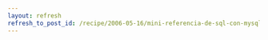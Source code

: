 ```yaml
---
layout: refresh
refresh_to_post_id: /recipe/2006-05-16/mini-referencia-de-sql-con-mysql.html
---
```


